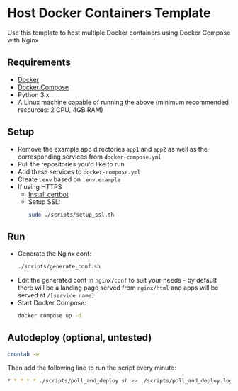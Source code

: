 # Host Docker Containers Template

Use this template to host multiple Docker containers using Docker Compose with Nginx


## Requirements

- [Docker](https://docs.docker.com/engine/install/)
- [Docker Compose](https://docs.docker.com/compose/install/)
- Python 3.x
- A Linux machine capable of running the above (minimum recommended resources: 2 CPU, 4GB RAM)


## Setup

- Remove the example app directories `app1` and `app2` as well as the corresponding services from `docker-compose.yml`
- Pull the repositories you'd like to run
- Add these services to `docker-compose.yml`
- Create `.env` based on `.env.example`
- If using HTTPS
    - [Install certbot](https://certbot.eff.org/instructions?ws=nginx&os=snap)
    - Setup SSL:
        ```sh
        sudo ./scripts/setup_ssl.sh
        ```


## Run
- Generate the Nginx conf: 
    ```sh
    ./scripts/generate_conf.sh
    ``` 
- Edit the generated conf in `nginx/conf` to suit your needs - by default there will be a landing page served from `nginx/html` and apps will be served at `/[service name]`
- Start Docker Compose:
    ```sh
    docker compose up -d
    ```


## Autodeploy (optional, untested)

```sh
crontab -e
```

Then add the following line to run the script every minute:

```sh
* * * * * ./scripts/poll_and_deploy.sh >> ./scripts/poll_and_deploy.log 2>&1
```